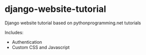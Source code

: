 # django-website-tutorial
Django website tutorial based on pythonprogramming.net tutorials

Includes:

- Authentication
- Custom CSS and Javascript
